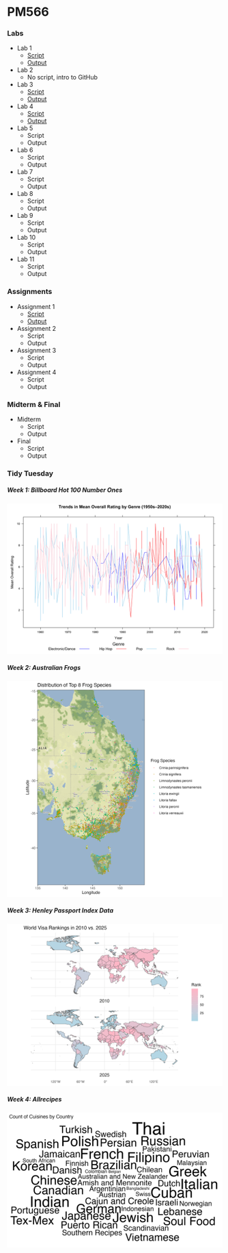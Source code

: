 # PM566

### Labs
- Lab 1
  - [Script](https://github.com/xinranwang111/PM566/blob/main/Lab1.qmd)
  - [Output](https://github.com/xinranwang111/PM566/blob/main/Lab1.html)
- Lab 2
  - No script, intro to GitHub
- Lab 3
  - [Script](https://github.com/xinranwang111/PM566/blob/main/Lab3.qmd)
  - [Output](https://github.com/xinranwang111/PM566/blob/main/Lab3.html)
- Lab 4
  - [Script](https://github.com/xinranwang111/PM566/blob/main/Lab4.qmd)
  - [Output](https://github.com/xinranwang111/PM566/blob/main/Lab4.html)
- Lab 5
  - Script
  - Output
- Lab 6
  - Script
  - Output
- Lab 7
  - Script
  - Output
- Lab 8
  - Script
  - Output
- Lab 9
  - Script
  - Output
- Lab 10
  - Script
  - Output
- Lab 11
  - Script
  - Output

### Assignments
- Assignment 1
  - [Script](https://github.com/xinranwang111/PM566/blob/main/Assignment1.qmd)
  - [Output](https://github.com/xinranwang111/PM566/blob/main/Assignment1.html)
- Assignment 2
  - Script
  - Output
- Assignment 3
  - Script
  - Output
- Assignment 4
  - Script
  - Output

### Midterm & Final
- Midterm
  - Script
  - Output
- Final
  - Script
  - Output

### Tidy Tuesday 
##### Week 1: Billboard Hot 100 Number Ones
<img src="https://github.com/xinranwang111/PM566/blob/main/tidytuesday/extra_credit1.png" width="600">  

##### Week 2: Australian Frogs
<img src="https://github.com/xinranwang111/PM566/blob/main/tidytuesday/extra_credit2.png" width="600">

##### Week 3: Henley Passport Index Data
<img src="https://github.com/xinranwang111/PM566/blob/main/tidytuesday/extra_credit3.png" width="600">  

##### Week 4: Allrecipes
<img src="https://github.com/xinranwang111/PM566/blob/main/tidytuesday/extra_credit4.png" width="600">  
